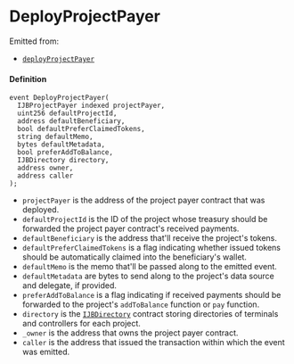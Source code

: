 # DeployProjectPayer

Emitted from:

- [`deployProjectPayer`](/dev/api/contracts/or-utilities/jbetherc20projectpayerdeployer/write/deployprojectpayer.md)

#### Definition

```
event DeployProjectPayer(
  IJBProjectPayer indexed projectPayer,
  uint256 defaultProjectId,
  address defaultBeneficiary,
  bool defaultPreferClaimedTokens,
  string defaultMemo,
  bytes defaultMetadata,
  bool preferAddToBalance,
  IJBDirectory directory,
  address owner,
  address caller
);
```

- `projectPayer` is the address of the project payer contract that was deployed.
- `defaultProjectId` is the ID of the project whose treasury should be forwarded the project payer contract's received payments.
- `defaultBeneficiary` is the address that'll receive the project's tokens.
- `defaultPreferClaimedTokens` is a flag indicating whether issued tokens should be automatically claimed into the beneficiary's wallet.
- `defaultMemo` is the memo that'll be passed along to the emitted event.
- `defaultMetadata` are bytes to send along to the project's data source and delegate, if provided.
- `preferAddToBalance` is a flag indicating if received payments should be forwarded to the project's `addToBalance` function or `pay` function.
- `directory` is the [`IJBDirectory`](/dev/api/interfaces/ijbdirectory.md) contract storing directories of terminals and controllers for each project.
- `_owner` is the address that owns the project payer contract.
- `caller` is the address that issued the transaction within which the event was emitted.
